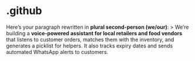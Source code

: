 # .github
Here’s your paragraph rewritten in **plural second-person (we/our)**:  > We’re building a **voice-powered assistant for local retailers and food vendors** that listens to customer orders, matches them with the inventory, and generates a picklist for helpers. It also tracks expiry dates and sends automated WhatsApp alerts to customers. 
